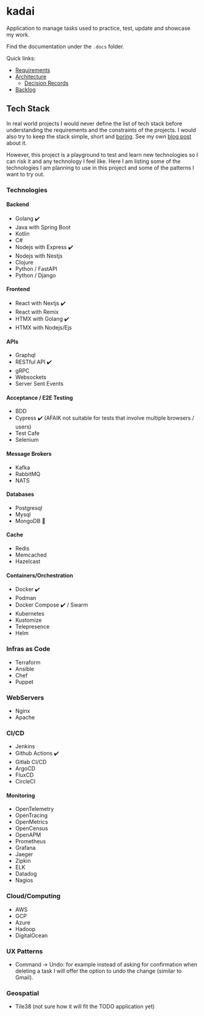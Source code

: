# kadai

Application to manage tasks used to practice, test, update and showcase my work.

Find the documentation under the `.docs` folder.

Quick links:

- [Requirements](.docs/requirements/use-cases.md)
- [Architecture](.docs/architecture/software-architecture-document.md)
  - [Decision Records](.docs/architecture/adr)
- [Backlog](.docs/tasks/backlog.md)

## Tech Stack

In real world projects I would never define the list of tech stack before understanding the requirements and the constraints of the projects. 
I would also try to keep the stack simple, short and [boring](https://mcfunley.com/choose-boring-technology). See my own [blog post](https://tsoobame.github.io/blog/resume-driven-development.html) about it.

However, this project is a playground to test and learn new technologies so I can risk it and any technology I feel like.
Here I am listing some of the technologies I am planning to use in this project and some of the patterns I want to try out.

### Technologies

#### Backend

- Golang ✔️
- Java with Spring Boot
- Kotlin
- C#
- Nodejs with Express ✔️
- Nodejs with Nestjs
- Clojure
- Python / FastAPI
- Python / Django

#### Frontend 

- React with Nextjs ✔️
- React with Remix
- HTMX with Golang ✔️
- HTMX with Nodejs/Ejs

#### APIs

- Graphql
- RESTful API ✔️
- gRPC
- Websockets
- Server Sent Events

#### Acceptance / E2E Testing

- BDD
- Cypress ✔️ (AFAIK not suitable for tests that involve multiple browsers / users) 
- Test Cafe
- Selenium

#### Message Brokers

- Kafka
- RabbitMQ
- NATS

#### Databases

- Postgresql
- Mysql
- MongoDB 🚧


#### Cache

- Redis
- Memcached
- Hazelcast

#### Containers/Orchestration

- Docker ✔️
- Podman
- Docker Compose ✔️ / Swarm
- Kubernetes
- Kustomize
- Telepresence
- Helm

### Infras as Code

- Terraform
- Ansible
- Chef
- Puppet

### WebServers

- Nginx
- Apache

### CI/CD

- Jenkins
- Github Actions ✔️
- Gitlab CI/CD
- ArgoCD
- FluxCD
- CircleCI


#### Monitoring

- OpenTelemetry
- OpenTracing
- OpenMetrics
- OpenCensus
- OpenAPM
- Prometheus
- Grafana
- Jaeger
- Zipkin
- ELK
- Datadog
- Nagios

### Cloud/Computing

- AWS
- GCP
- Azure
- Hadoop
- DigitalOcean

### UX Patterns

- Command -> Undo: for example instead of asking for confirmation when deleting a task I will offer the option to undo the change (similar to Gmail).


### Geospatial

- Tile38 (not sure how it will fit the TODO application yet)
